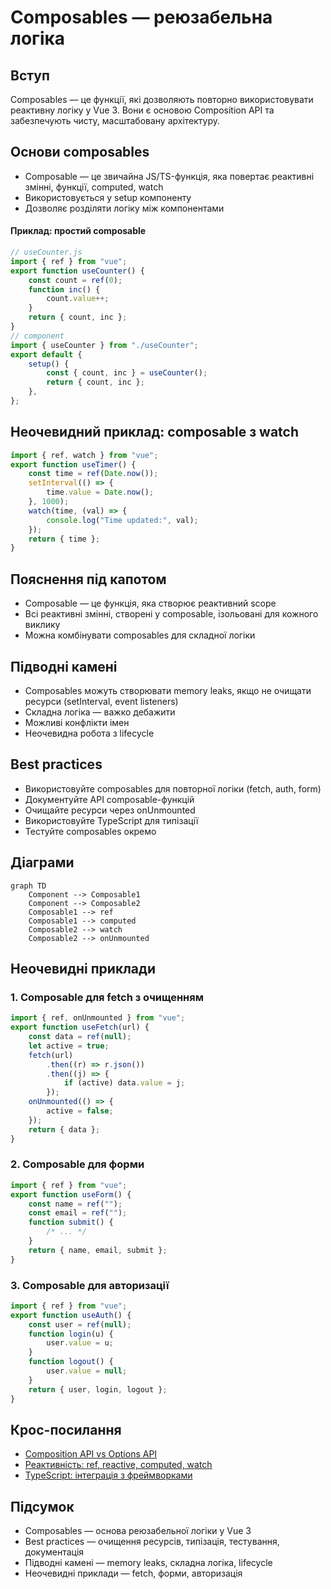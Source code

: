 # Composables — реюзабельна логіка

## Вступ

Composables — це функції, які дозволяють повторно використовувати реактивну логіку у Vue 3. Вони є основою Composition API та забезпечують чисту, масштабовану архітектуру.

## Основи composables

-   Composable — це звичайна JS/TS-функція, яка повертає реактивні змінні, функції, computed, watch
-   Використовується у setup компоненту
-   Дозволяє розділяти логіку між компонентами

#### Приклад: простий composable

```js
// useCounter.js
import { ref } from "vue";
export function useCounter() {
    const count = ref(0);
    function inc() {
        count.value++;
    }
    return { count, inc };
}
// component
import { useCounter } from "./useCounter";
export default {
    setup() {
        const { count, inc } = useCounter();
        return { count, inc };
    },
};
```

## Неочевидний приклад: composable з watch

```js
import { ref, watch } from "vue";
export function useTimer() {
    const time = ref(Date.now());
    setInterval(() => {
        time.value = Date.now();
    }, 1000);
    watch(time, (val) => {
        console.log("Time updated:", val);
    });
    return { time };
}
```

## Пояснення під капотом

-   Composable — це функція, яка створює реактивний scope
-   Всі реактивні змінні, створені у composable, ізольовані для кожного виклику
-   Можна комбінувати composables для складної логіки

## Підводні камені

-   Composables можуть створювати memory leaks, якщо не очищати ресурси (setInterval, event listeners)
-   Складна логіка — важко дебажити
-   Можливі конфлікти імен
-   Неочевидна робота з lifecycle

## Best practices

-   Використовуйте composables для повторної логіки (fetch, auth, form)
-   Документуйте API composable-функцій
-   Очищайте ресурси через onUnmounted
-   Використовуйте TypeScript для типізації
-   Тестуйте composables окремо

## Діаграми

```mermaid
graph TD
    Component --> Composable1
    Component --> Composable2
    Composable1 --> ref
    Composable1 --> computed
    Composable2 --> watch
    Composable2 --> onUnmounted
```

## Неочевидні приклади

### 1. Composable для fetch з очищенням

```js
import { ref, onUnmounted } from "vue";
export function useFetch(url) {
    const data = ref(null);
    let active = true;
    fetch(url)
        .then((r) => r.json())
        .then((j) => {
            if (active) data.value = j;
        });
    onUnmounted(() => {
        active = false;
    });
    return { data };
}
```

### 2. Composable для форми

```js
import { ref } from "vue";
export function useForm() {
    const name = ref("");
    const email = ref("");
    function submit() {
        /* ... */
    }
    return { name, email, submit };
}
```

### 3. Composable для авторизації

```js
import { ref } from "vue";
export function useAuth() {
    const user = ref(null);
    function login(u) {
        user.value = u;
    }
    function logout() {
        user.value = null;
    }
    return { user, login, logout };
}
```

## Крос-посилання

-   [Composition API vs Options API](./04-composition-vs-options.md)
-   [Реактивність: ref, reactive, computed, watch](./03-reactivity.md)
-   [TypeScript: інтеграція з фреймворками](../TypeScript/08-frameworks.md)

## Підсумок

-   Composables — основа реюзабельної логіки у Vue 3
-   Best practices — очищення ресурсів, типізація, тестування, документація
-   Підводні камені — memory leaks, складна логіка, lifecycle
-   Неочевидні приклади — fetch, форми, авторизація

